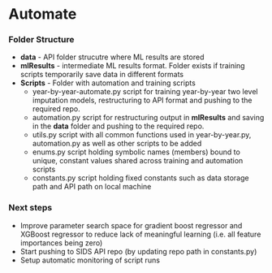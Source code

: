 # Automate

### Folder Structure
- **data** - API folder strucutre where ML results are stored
- **mlResults** - intermediate ML results format. Folder exists if training scripts temporarily save data in different formats
- **Scripts** - Folder with automation and training scripts
	- year-by-year-automate.py script for training year-by-year two level imputation models, restructuring to API format and pushing to the required repo.
	- automation.py script for restructuring output in **mlResults** and saving in the **data** folder and pushing to the required repo.
	- utils.py script with all common functions used in year-by-year.py, automation.py as well as other scripts to be added
	- enums.py script holding symbolic names (members) bound to unique, constant values shared across training and automation scripts
	- constants.py script holding fixed constants such as data storage path and API path on local machine


### Next steps
- Improve parameter search space for gradient boost regressor and XGBoost regressor to reduce lack of meaningful learning (i.e. all feature importances being zero)
- Start pushing to SIDS API repo (by updating repo path in constants.py)
- Setup automatic monitoring of script runs
